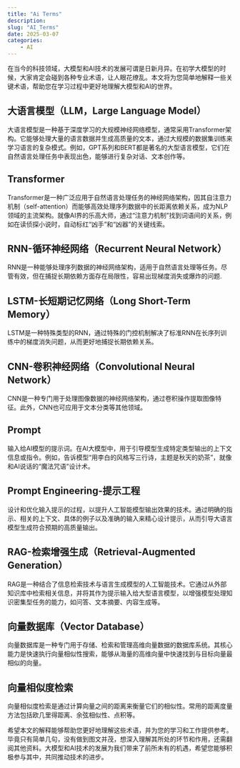 ```yaml
---
title: "Ai Terms"
description: 
slug: "AI_Terms"
date: 2025-03-07
categories:
    - AI
---
```


在当今的科技领域，大模型和AI技术的发展可谓是日新月异。在初学大模型的时候，大家肯定会碰到各种专业术语，让人眼花缭乱。本文将为您简单地解释一些关键术语，帮助您在学习过程中更好地理解大模型和AI的世界。

## 大语言模型（LLM，Large Language Model）

大语言模型是一种基于深度学习的大规模神经网络模型，通常采用Transformer架构。它能够处理大量的语言数据并生成高质量的文本，通过大规模的数据集训练来学习语言的复杂模式。例如，GPT系列和BERT都是著名的大型语言模型，它们在自然语言处理任务中表现出色，能够进行复杂对话、文本创作等。

## Transformer

Transformer是一种广泛应用于自然语言处理任务的神经网络架构，因其自注意力机制（self-attention）而能够高效处理序列数据中的长距离依赖关系，成为NLP领域的主流架构。就像AI界的乐高大师，通过“注意力机制”找到词语间的关系，例如在读侦探小说时，自动标红“凶手”和“凶器”的关键线索。

## RNN-循环神经网络（Recurrent Neural Network）

RNN是一种能够处理序列数据的神经网络架构，适用于自然语言处理等任务。尽管有效，但在捕捉长期依赖方面存在局限性，容易出现梯度消失或爆炸的问题.

## LSTM-长短期记忆网络（Long Short-Term Memory）

LSTM是一种特殊类型的RNN，通过特殊的门控机制解决了标准RNN在长序列训练中的梯度消失问题，从而更好地捕捉长期依赖关系。

## CNN-卷积神经网络（Convolutional Neural Network）

CNN是一种专门用于处理图像数据的神经网络架构，通过卷积操作提取图像特征。此外，CNN也可应用于文本分类等其他领域。

## Prompt

输入给AI模型的提示词。在AI大模型中，用于引导模型生成特定类型输出的上下文信息或指令。例如，告诉模型“用李白的风格写三行诗，主题是秋天的奶茶”，就像和AI说话的“魔法咒语”设计术。

## Prompt Engineering-提示工程

设计和优化输入提示的过程，以提升人工智能模型输出效果的技术。通过明确的指示、相关的上下文、具体的例子以及准确的输入来精心设计提示，从而引导大语言模型生成符合预期的高质量输出。

## RAG-检索增强生成（Retrieval-Augmented Generation）

RAG是一种结合了信息检索技术与语言生成模型的人工智能技术。它通过从外部知识库中检索相关信息，并将其作为提示输入给大型语言模型，以增强模型处理知识密集型任务的能力，如问答、文本摘要、内容生成等。

## 向量数据库（Vector Database）

向量数据库是一种专门用于存储、检索和管理高维向量数据的数据库系统。其核心能力是快速执行向量相似性搜索，能够从海量的高维向量中快速找到与目标向量最相似的向量。

## 向量相似度检索

向量相似度检索是通过计算向量之间的距离来衡量它们的相似性。常用的距离度量方法包括欧几里得距离、余弦相似性、点积等。

希望本文的解释能够帮助您更好地理解这些术语，并为您的学习和工作提供参考。毕竟只有简单几句，没有做到图文并茂，想深入理解其所处的环节和作用，还需翻阅其他资料。大模型和AI技术的发展为我们带来了前所未有的机遇，希望您能够积极参与其中，共同推动技术的进步。
